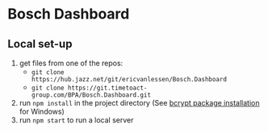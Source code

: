# Bosch Dashboard


## Local set-up
1. get files from one of the repos: 
	- `git clone https://hub.jazz.net/git/ericvanlessen/Bosch.Dashboard`
	- `git clone https://git.timetoact-group.com/BPA/Bosch.Dashboard.git`
2. run `npm install` in the project directory (See [bcrypt package installation](https://www.npmjs.com/package/bcrypt) for Windows)
3. run `npm start` to run a local server